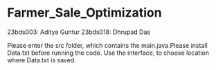 # Farmer_Sale_Optimization


23bds003: Aditya Guntur
23bds018: Dhrupad Das


Please enter the src folder, which contains the main.java.Please install Data.txt before running the code. Use the interface, to choose location where Data.txt is saved. 
